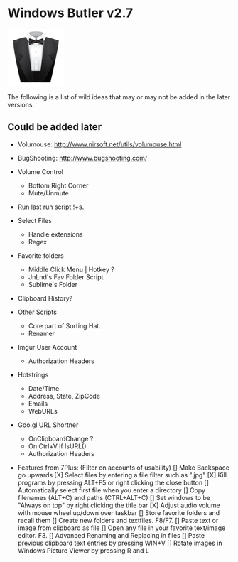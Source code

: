 # Windows Butler v2.7

![Butler](/Data/butler.png)

The following is a list of wild ideas that may or may not be added in the later versions.

## <a name="later"></a>Could be added later

* Volumouse: http://www.nirsoft.net/utils/volumouse.html
* BugShooting: http://www.bugshooting.com/

* Volume Control
  * Bottom Right Corner
  * Mute/Unmute

* Run last run script !+s.
* Select Files
  * Handle extensions
  * Regex

* Favorite folders 
  * Middle Click Menu | Hotkey ?
  * JnLnd's Fav Folder Script
  * Sublime's Folder

* Clipboard History?

* Other Scripts
  * Core part of Sorting Hat.
  * Renamer

* Imgur User Account
  * Authorization Headers

* Hotstrings
  * Date/Time
  * Address, State, ZipCode
  * Emails
  * WebURLs

* Goo.gl URL Shortner
  * OnClipboardChange ?
  * On Ctrl+V if IsURL()
  * Authorization Headers

* Features from 7Plus: (Filter on accounts of usability)
  [] Make Backspace go upwards
  [X] Select files by entering a file filter such as ".jpg"
  [X] Kill programs by pressing ALT+F5 or right clicking the close button
  [] Automatically select first file when you enter a directory
  [] Copy filenames (ALT+C) and paths (CTRL+ALT+C)
  [] Set windows to be "Always on top" by right clicking the title bar
  [X] Adjust audio volume with mouse wheel up/down over taskbar
  [] Store favorite folders and recall them
  [] Create new folders and textfiles. F8/F7.
  [] Paste text or image from clipboard as file
  [] Open any file in your favorite text/image editor. F3.
  [] Advanced Renaming and Replacing in files
  [] Paste previous clipboard text entries by pressing WIN+V
  [] Rotate images in Windows Picture Viewer by pressing R and L
